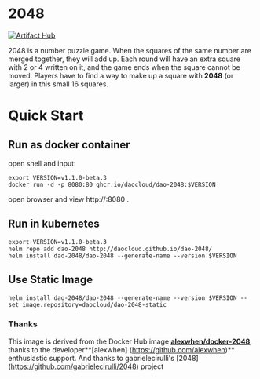 # 2048

[![Artifact Hub](https://img.shields.io/endpoint?url=https://artifacthub.io/badge/repository/dao-2048)](https://artifacthub.io/packages/search?repo=dao-2048)

2048 is a number puzzle game. When the squares of the same number are merged together, they will add up. Each round will have an extra square with 2 or 4 written on it, and the game ends when the square cannot be moved. Players have to find a way to make up a square with **2048** (or larger) in this small 16 squares.

# Quick Start

## Run as docker container

open shell and input:

```
export VERSION=v1.1.0-beta.3
docker run -d -p 8080:80 ghcr.io/daocloud/dao-2048:$VERSION
```

open browser and view http://<server-ip>:8080 .

## Run in kubernetes

```
export VERSION=v1.1.0-beta.3
helm repo add dao-2048 http://daocloud.github.io/dao-2048/
helm install dao-2048/dao-2048 --generate-name --version $VERSION 
```

## Use Static Image
```
helm install dao-2048/dao-2048 --generate-name --version $VERSION --set image.repository=daocloud/dao-2048-static
```

### Thanks

This image is derived from the Docker Hub image **[alexwhen/docker-2048](https://registry.hub.docker.com/u/alexwhen/docker-2048/)**, thanks to the developer**[alexwhen] (https://github.com/alexwhen)** enthusiastic support. And thanks to gabrielecirulli's [2048] (https://github.com/gabrielecirulli/2048) project
